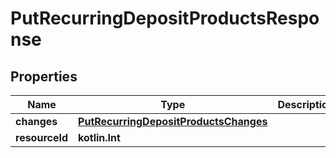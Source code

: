 
# PutRecurringDepositProductsResponse

## Properties
| Name | Type | Description | Notes |
| ------------ | ------------- | ------------- | ------------- |
| **changes** | [**PutRecurringDepositProductsChanges**](PutRecurringDepositProductsChanges.md) |  |  [optional] |
| **resourceId** | **kotlin.Int** |  |  [optional] |



